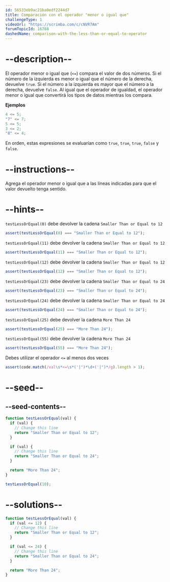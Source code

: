 ```yaml
---
id: 56533eb9ac21ba0edf2244d7
title: Comparación con el operador "menor o igual que"
challengeType: 1
videoUrl: "https://scrimba.com/c/cNVR7Am"
forumTopicId: 16788
dashedName: comparison-with-the-less-than-or-equal-to-operator
---
```


# --description--

El operador menor o igual que (`<=`) compara el valor de dos números. Si el número de la izquierda es menor o igual que el número de la derecha, devuelve `true`. Si el número a la izquierda es mayor que el número a la derecha, devuelve `false`. Al igual que el operador de igualdad, el operador menor o igual que convertirá los tipos de datos mientras los compara.

**Ejemplos**

```js
4 <= 5;
"7" <= 7;
5 <= 5;
3 <= 2;
"8" <= 4;
```

En orden, estas expresiones se evaluarían como `true`, `true`, `true`, `false` y `false`.

# --instructions--

Agrega el operador menor o igual que a las líneas indicadas para que el valor devuelto tenga sentido.

# --hints--

`testLessOrEqual(0)` debe devolver la cadena `Smaller Than or Equal to 12`

```js
assert(testLessOrEqual(0) === "Smaller Than or Equal to 12");
```

`testLessOrEqual(11)` debe devolver la cadena `Smaller Than or Equal to 12`

```js
assert(testLessOrEqual(11) === "Smaller Than or Equal to 12");
```

`testLessOrEqual(12)` debe devolver la cadena `Smaller Than or Equal to 12`

```js
assert(testLessOrEqual(12) === "Smaller Than or Equal to 12");
```

`testLessOrEqual(23)` debe devolver la cadena `Smaller Than or Equal to 24`

```js
assert(testLessOrEqual(23) === "Smaller Than or Equal to 24");
```

`testLessOrEqual(24)` debe devolver la cadena `Smaller Than or Equal to 24`

```js
assert(testLessOrEqual(24) === "Smaller Than or Equal to 24");
```

`testLessOrEqual(25)` debe devolver la cadena `More Than 24`

```js
assert(testLessOrEqual(25) === "More Than 24");
```

`testLessOrEqual(55)` debe devolver la cadena `More Than 24`

```js
assert(testLessOrEqual(55) === "More Than 24");
```

Debes utilizar el operador `<=` al menos dos veces

```js
assert(code.match(/val\s*<=\s*('|")*\d+('|")*/g).length > 1);
```

# --seed--

## --seed-contents--

```js
function testLessOrEqual(val) {
  if (val) {
    // Change this line
    return "Smaller Than or Equal to 12";
  }

  if (val) {
    // Change this line
    return "Smaller Than or Equal to 24";
  }

  return "More Than 24";
}

testLessOrEqual(10);
```

# --solutions--

```js
function testLessOrEqual(val) {
  if (val <= 12) {
    // Change this line
    return "Smaller Than or Equal to 12";
  }

  if (val <= 24) {
    // Change this line
    return "Smaller Than or Equal to 24";
  }

  return "More Than 24";
}
```
